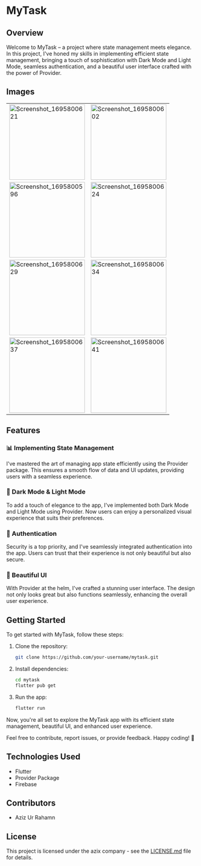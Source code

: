 # MyTask

## Overview

Welcome to MyTask – a project where state management meets elegance. In this project, I've honed my skills in implementing efficient state management, bringing a touch of sophistication with Dark Mode and Light Mode, seamless authentication, and a beautiful user interface crafted with the power of Provider.

## Images

<table>
  <tr>
    <td><img src="https://github.com/azix-khan/mytasks/assets/138978130/8ebe79c7-9125-4fd5-9e3b-686ae92a4f0b" alt="Screenshot_1695800621" width="200"/></td>
    <td><img src="https://github.com/azix-khan/mytasks/assets/138978130/42b7e750-2a8d-4bdf-ae0b-8fe0f5384097" alt="Screenshot_1695800602" width="200"/></td>
  </tr>
  <tr>
    <td><img src="https://github.com/azix-khan/mytasks/assets/138978130/c3567cab-ac5e-4cee-b692-c4f262a649e3" alt="Screenshot_1695800596" width="200"/></td>
    <td><img src="https://github.com/azix-khan/mytasks/assets/138978130/5d3f655b-8082-48f0-83de-7c9eedef69be" alt="Screenshot_1695800624" width="200"/></td>
  </tr>
  <tr>
    <td><img src="https://github.com/azix-khan/mytasks/assets/138978130/bf9fb13f-5c6b-4549-9590-5fb47cfa8631" alt="Screenshot_1695800629" width="200"/></td>
    <td><img src="https://github.com/azix-khan/mytasks/assets/138978130/274368b1-0191-432d-8dc5-8b3e7a73981b" alt="Screenshot_1695800634" width="200"/></td>
  </tr>
  <tr>
    <td><img src="https://github.com/azix-khan/mytasks/assets/138978130/f15cff81-6f47-4d75-8a18-089b84385ce9" alt="Screenshot_1695800637" width="200"/></td>
    <td><img src="https://github.com/azix-khan/mytasks/assets/138978130/24d4af1d-40c7-4e1c-bcae-4f6c076e1e11" alt="Screenshot_1695800641" width="200"/></td>
  </tr>
</table>



## Features

### 📊 Implementing State Management
I've mastered the art of managing app state efficiently using the Provider package. This ensures a smooth flow of data and UI updates, providing users with a seamless experience.

### 🌙 Dark Mode & Light Mode
To add a touch of elegance to the app, I've implemented both Dark Mode and Light Mode using Provider. Now users can enjoy a personalized visual experience that suits their preferences.

### 🔐 Authentication
Security is a top priority, and I've seamlessly integrated authentication into the app. Users can trust that their experience is not only beautiful but also secure.

### 🎨 Beautiful UI
With Provider at the helm, I've crafted a stunning user interface. The design not only looks great but also functions seamlessly, enhancing the overall user experience.

## Getting Started

To get started with MyTask, follow these steps:

1. Clone the repository:
   ```bash
   git clone https://github.com/your-username/mytask.git
   ```

2. Install dependencies:
   ```bash
   cd mytask
   flutter pub get
   ```

3. Run the app:
   ```bash
   flutter run
   ```

Now, you're all set to explore the MyTask app with its efficient state management, beautiful UI, and enhanced user experience.

Feel free to contribute, report issues, or provide feedback. Happy coding! 🚀

## Technologies Used

- Flutter
- Provider Package
- Firebase

## Contributors

- Aziz Ur Rahamn

## License

This project is licensed under the azix company - see the [LICENSE.md](LICENSE.md) file for details.
